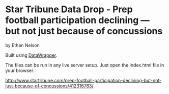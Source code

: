 Star Tribune Data Drop - Prep football participation declining — but not just because of concussions
================

by Ethan Nelson

Built using [DataWrapper](https://github.com/datawrapper/datawrapper).

The files can be run in any live server setup. Just open the index.html file in your browser.

http://www.startribune.com/prep-football-participation-declining-but-not-just-because-of-concussions/412316783/